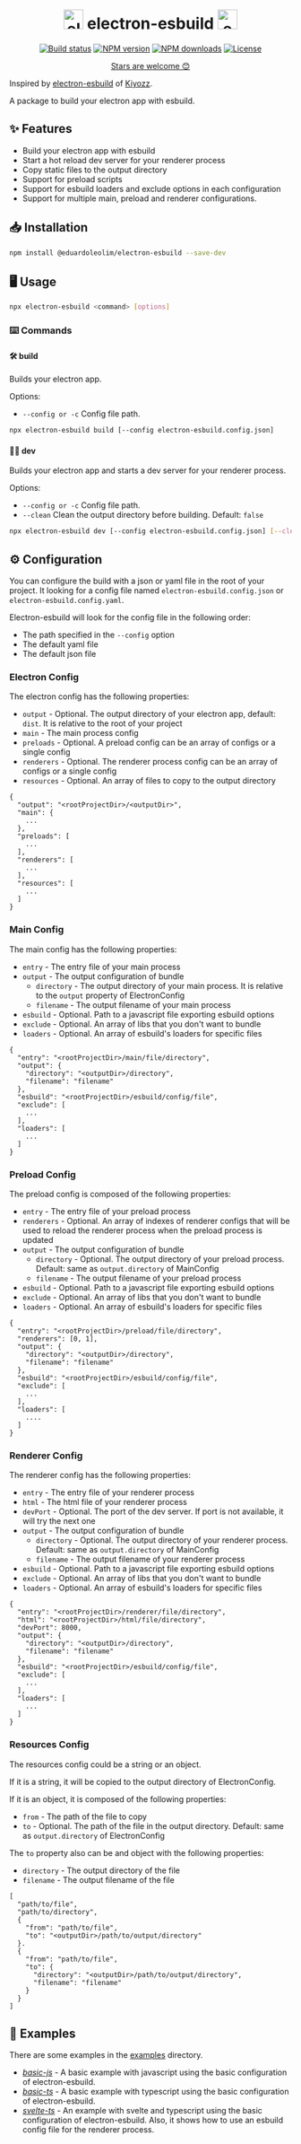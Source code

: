 <h1 align="center">
  <img src="https://upload.wikimedia.org/wikipedia/commons/9/91/Electron_Software_Framework_Logo.svg" height="35" alt="electron logo">
  electron-esbuild
  <img src="https://raw.githubusercontent.com/evanw/esbuild/a846a60af6bf679e158e486b9da82dcf270fc613/images/logo.svg" height="35" alt="esbuild logo">
</h1>

<p align="center">
    <a href="https://github.com/eduardoleolim/electron-esbuild/actions/workflows/publish.yaml"><img src="https://github.com/eduardoleolim/electron-esbuild/actions/workflows/publish.yaml/badge.svg" alt="Build status"/></a>
    <a href="https://www.npmjs.com/package/@eduardoleolim/electron-esbuild"><img src="https://img.shields.io/npm/v/@eduardoleolim/electron-esbuild" alt="NPM version"/></a>
    <a href="https://www.npmjs.com/package/@eduardoleolim/electron-esbuild"><img src="https://img.shields.io/npm/dt/@eduardoleolim/electron-esbuild" alt="NPM downloads"/></a>
    <a href="https://github.com/eduardoleolim/electron-esbuild/blob/master/LICENSE"><img src="https://img.shields.io/npm/l/@eduardoleolim/electron-esbuild" alt="License"/></a>
</p>

<p align="center">
  <a href="https://github.com/eduardoleolim/electron-esbuild/stargazers">Stars are welcome 😊</a>
</p>

Inspired by [electron-esbuild](https://github.com/Kiyozz/electron-esbuild) of [Kiyozz](https://github.com/Kiyozz).

A package to build your electron app with esbuild.

## ✨ Features

- Build your electron app with esbuild
- Start a hot reload dev server for your renderer process
- Copy static files to the output directory
- Support for preload scripts
- Support for esbuild loaders and exclude options in each configuration
- Support for multiple main, preload and renderer configurations.

## 📥 Installation

```bash
npm install @eduardoleolim/electron-esbuild --save-dev
```

## 🖥️ Usage

```bash
npx electron-esbuild <command> [options]
```

### ⌨️ Commands

#### 🛠️ build

Builds your electron app.

Options:

- `--config or -c` Config file path.

```bash
npx electron-esbuild build [--config electron-esbuild.config.json]
```

#### 👨‍💻 dev

Builds your electron app and starts a dev server for your renderer process.

Options:

- `--config or -c` Config file path.
- `--clean` Clean the output directory before building. Default: `false`

```bash
npx electron-esbuild dev [--config electron-esbuild.config.json] [--clean]
```

## ⚙️ Configuration

You can configure the build with a json or yaml file in the root of your project. It looking for a config file named `electron-esbuild.config.json` or `electron-esbuild.config.yaml`.

Electron-esbuild will look for the config file in the following order:

- The path specified in the `--config` option
- The default yaml file
- The default json file

### Electron Config

The electron config has the following properties:

- `output` - Optional. The output directory of your electron app, default: `dist`. It is relative to the root of your project
- `main` - The main process config
- `preloads` - Optional. A preload config can be an array of configs or a single config
- `renderers` - Optional. The renderer process config can be an array of configs or a single config
- `resources` - Optional. An array of files to copy to the output directory

```json5
{
  "output": "<rootProjectDir>/<outputDir>",
  "main": {
    ...
  },
  "preloads": [
    ...
  ],
  "renderers": [
    ...
  ],
  "resources": [
    ...
  ]
}
```

### Main Config

The main config has the following properties:

- `entry` - The entry file of your main process
- `output` - The output configuration of bundle
  - `directory` - The output directory of your main process. It is relative to the `output` property of ElectronConfig
  - `filename` - The output filename of your main process
- `esbuild` - Optional. Path to a javascript file exporting esbuild options
- `exclude` - Optional. An array of libs that you don't want to bundle
- `loaders` - Optional. An array of esbuild's loaders for specific files

```json5
{
  "entry": "<rootProjectDir>/main/file/directory",
  "output": {
    "directory": "<outputDir>/directory",
    "filename": "filename"
  },
  "esbuild": "<rootProjectDir>/esbuild/config/file",
  "exclude": [
    ...
  ],
  "loaders": [
    ...
  ]
}
```

### Preload Config

The preload config is composed of the following properties:

- `entry` - The entry file of your preload process
- `renderers` - Optional. An array of indexes of renderer configs that will be used to reload the renderer process when the preload process is updated
- `output` - The output configuration of bundle
  - `directory` - Optional. The output directory of your preload process. Default: same as `output.directory` of MainConfig
  - `filename` - The output filename of your preload process
- `esbuild` - Optional. Path to a javascript file exporting esbuild options
- `exclude` - Optional. An array of libs that you don't want to bundle
- `loaders` - Optional. An array of esbuild's loaders for specific files

```json5
{
  "entry": "<rootProjectDir>/preload/file/directory",
  "renderers": [0, 1],
  "output": {
    "directory": "<outputDir>/directory",
    "filename": "filename"
  },
  "esbuild": "<rootProjectDir>/esbuild/config/file",
  "exclude": [
    ...
  ],
  "loaders": [
    ....
  ]
}
```

### Renderer Config

The renderer config has the following properties:

- `entry` - The entry file of your renderer process
- `html` - The html file of your renderer process
- `devPort` - Optional. The port of the dev server. If port is not available, it will try the next one
- `output` - The output configuration of bundle
  - `directory` - Optional. The output directory of your renderer process. Default: same as `output.directory` of MainConfig
  - `filename` - The output filename of your renderer process
- `esbuild` - Optional. Path to a javascript file exporting esbuild options
- `exclude` - Optional. An array of libs that you don't want to bundle
- `loaders` - Optional. An array of esbuild's loaders for specific files

```json5
{
  "entry": "<rootProjectDir>/renderer/file/directory",
  "html": "<rootProjectDir>/html/file/directory",
  "devPort": 8000,
  "output": {
    "directory": "<outputDir>/directory",
    "filename": "filename"
  },
  "esbuild": "<rootProjectDir>/esbuild/config/file",
  "exclude": [
    ...
  ],
  "loaders": [
    ...
  ]
}
```

### Resources Config

The resources config could be a string or an object.

If it is a string, it will be copied to the output directory of ElectronConfig.

If it is an object, it is composed of the following properties:

- `from` - The path of the file to copy
- `to` - Optional. The path of the file in the output directory. Default: same as `output.directory` of ElectronConfig

The `to` property also can be and object with the following properties:
- `directory` - The output directory of the file
- `filename` - The output filename of the file

```json5
[
  "path/to/file",
  "path/to/directory",
  {
    "from": "path/to/file",
    "to": "<outputDir>/path/to/output/directory"
  }.
  {
    "from": "path/to/file",
    "to": {
      "directory": "<outputDir>/path/to/output/directory",
      "filename": "filename"
    }
  }
]
```

## 📄 Examples

There are some examples in the [examples](https://github.com/eduardoleolim/electron-esbuild/tree/master/examples) directory.

- *[basic-js](https://github.com/eduardoleolim/electron-esbuild/tree/master/examples/basic-js)* - A basic example with javascript using the basic configuration of electron-esbuild.
- *[basic-ts](https://github.com/eduardoleolim/electron-esbuild/tree/master/examples/basic-ts)* - A basic example with typescript using the basic configuration of electron-esbuild.
- *[svelte-ts](https://github.com/eduardoleolim/electron-esbuild/tree/master/examples/svelte-ts)* - An example with svelte and typescript using the basic configuration of electron-esbuild. Also, it shows how to use an esbuild config file for the renderer process.